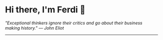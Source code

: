 <h1>Hi there, I'm Ferdi 👋</h1>

<p><em>
  "Exceptional thinkers ignore their critics and go about their business making history." — John Eliot
</em></p>

---

